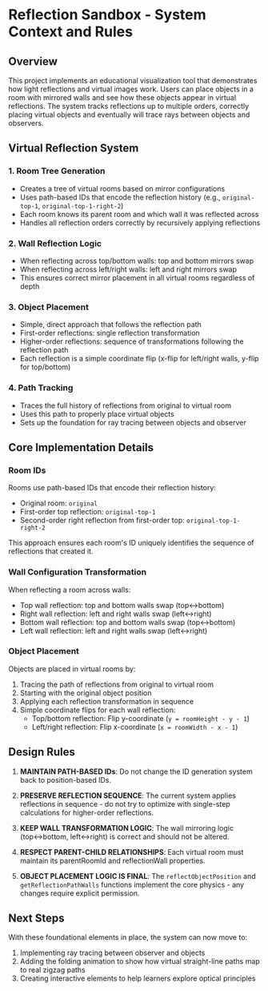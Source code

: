 # Reflection Sandbox - System Context and Rules

## Overview
This project implements an educational visualization tool that demonstrates how light reflections and virtual images work.
Users can place objects in a room with mirrored walls and see how these objects appear in virtual reflections.
The system tracks reflections up to multiple orders, correctly placing virtual objects and eventually will trace rays between objects and observers.

## Virtual Reflection System

### 1. Room Tree Generation
- Creates a tree of virtual rooms based on mirror configurations
- Uses path-based IDs that encode the reflection history (e.g., `original-top-1`, `original-top-1-right-2`)
- Each room knows its parent room and which wall it was reflected across
- Handles all reflection orders correctly by recursively applying reflections

### 2. Wall Reflection Logic
- When reflecting across top/bottom walls: top and bottom mirrors swap
- When reflecting across left/right walls: left and right mirrors swap
- This ensures correct mirror placement in all virtual rooms regardless of depth

### 3. Object Placement
- Simple, direct approach that follows the reflection path
- First-order reflections: single reflection transformation
- Higher-order reflections: sequence of transformations following the reflection path
- Each reflection is a simple coordinate flip (x-flip for left/right walls, y-flip for top/bottom)

### 4. Path Tracking
- Traces the full history of reflections from original to virtual room
- Uses this path to properly place virtual objects
- Sets up the foundation for ray tracing between objects and observer

## Core Implementation Details

### Room IDs
Rooms use path-based IDs that encode their reflection history:
- Original room: `original`
- First-order top reflection: `original-top-1`
- Second-order right reflection from first-order top: `original-top-1-right-2`

This approach ensures each room's ID uniquely identifies the sequence of reflections that created it.

### Wall Configuration Transformation
When reflecting a room across walls:
- Top wall reflection: top and bottom walls swap (top↔bottom)
- Right wall reflection: left and right walls swap (left↔right)
- Bottom wall reflection: top and bottom walls swap (top↔bottom)
- Left wall reflection: left and right walls swap (left↔right)

### Object Placement
Objects are placed in virtual rooms by:
1. Tracing the path of reflections from original to virtual room
2. Starting with the original object position
3. Applying each reflection transformation in sequence
4. Simple coordinate flips for each wall reflection:
   - Top/bottom reflection: Flip y-coordinate (`y = roomHeight - y - 1`)
   - Left/right reflection: Flip x-coordinate (`x = roomWidth - x - 1`)

## Design Rules

1. **MAINTAIN PATH-BASED IDs**: Do not change the ID generation system back to position-based IDs.

2. **PRESERVE REFLECTION SEQUENCE**: The current system applies reflections in sequence - do not try to optimize with single-step calculations for higher-order reflections.

3. **KEEP WALL TRANSFORMATION LOGIC**: The wall mirroring logic (top↔bottom, left↔right) is correct and should not be altered.

4. **RESPECT PARENT-CHILD RELATIONSHIPS**: Each virtual room must maintain its parentRoomId and reflectionWall properties.

5. **OBJECT PLACEMENT LOGIC IS FINAL**: The `reflectObjectPosition` and `getReflectionPathWalls` functions implement the core physics - any changes require explicit permission.

## Next Steps
With these foundational elements in place, the system can now move to:
1. Implementing ray tracing between observer and objects
2. Adding the folding animation to show how virtual straight-line paths map to real zigzag paths
3. Creating interactive elements to help learners explore optical principles 